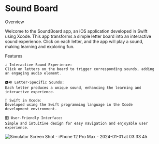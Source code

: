 # Sound Board

Overview

Welcome to the SoundBoard app, an iOS application developed in Swift using Xcode. This app transforms a simple letter board into an interactive sound experience. Click on each letter, and the app will play a sound, making learning and exploring fun.


Features

    🎶 Interactive Sound Experience:
    Click on letters on the board to trigger corresponding sounds, adding an engaging audio element.

    🅰️🔊 Letter-Specific Sounds:
    Each letter produces a unique sound, enhancing the learning and interactive experience.

    🔄 Swift in Xcode:
    Developed using the Swift programming language in the Xcode development environment.

    🎛️ User-Friendly Interface:
    Simple and intuitive design for easy navigation and enjoyable user experience.

    

![Simulator Screen Shot - iPhone 12 Pro Max - 2024-01-01 at 03 33 45](https://github.com/ZakiZughbi/SoundBoard/assets/39328307/f517eabe-0ab4-4bd6-bde8-68cdbe2b19b6)

